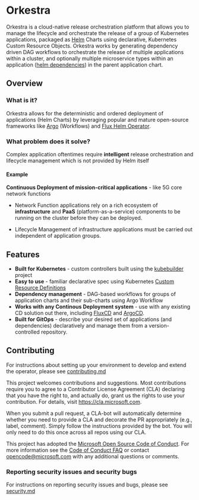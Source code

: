 # Orkestra

Orkestra is a cloud-native release orchestration platform that allows you to manage the lifecycle and orchestrate the release of a group of Kubernetes applications, packaged as [Helm](https://helm.sh/) Charts using declarative, Kubernetes Custom Resource Objects.
Orkestra works by generating dependency driven DAG workflows to orchestrate the release of multiple applications within a cluster, and optionally multiple microservice types within an application ([helm dependencies](https://helm.sh/docs/helm/helm_dependency/)) in the parent application chart.

## Overview

### What is it?

Orkestra allows for the deterministic and ordered deployment of applications (Helm Charts) by leveraging popular and mature open-source frameworks like [Argo](https://argoproj.github.io/argo/) (Workflows) and [Flux Helm Operator](https://github.com/fluxcd/helm-operator).

### What problem does it solve?

Complex application oftentimes require **intelligent** release orchestration and lifecycle management which is not provided by Helm itself

#### Example

**Continuous Deployment of mission-critical applications** - like 5G core network functions

- Network Function applications rely on a rich ecosystem of **infrastructure** and **PaaS** (platform-as-a-service) components to be running on the cluster before they can be deployed.

- Lifecycle Management of infrastructure applications must be carried out independent of application groups.

## Features

- **Built for Kubernetes** - custom controllers built using the [kubebuilder](https://github.com/kubernetes-sigs/kubebuilder) project
- **Easy to use** - familiar declarative spec using Kubernetes [Custom Resource Definitions](https://kubernetes.io/docs/concepts/extend-kubernetes/api-extension/custom-resources/)
- **Dependency management** - DAG-based workflows for groups of application charts and their sub-charts using Argo Workflow
- **Works with any Continous Deployment system** - use with any existing CD solution out there, including [FluxCD](https://fluxcd.io/) and [ArgoCD](https://argoproj.github.io/argo-cd/).
- **Built for GitOps** - describe your desired set of applications (and dependencies) declaratively and manage them from a version-controlled repository.

## Contributing

For instructions about setting up your environment to develop and extend the operator, please see
[contributing.md](https://github.com/azure/orkestra/blob/main/docs/CONTRIBUTING.md)

This project welcomes contributions and suggestions.  Most contributions require you to agree to a
Contributor License Agreement (CLA) declaring that you have the right to, and actually do, grant us
the rights to use your contribution. For details, visit https://cla.microsoft.com.

When you submit a pull request, a CLA-bot will automatically determine whether you need to provide
a CLA and decorate the PR appropriately (e.g., label, comment). Simply follow the instructions
provided by the bot. You will only need to do this once across all repos using our CLA.

This project has adopted the [Microsoft Open Source Code of Conduct](https://opensource.microsoft.com/codeofconduct/).
For more information see the [Code of Conduct FAQ](https://opensource.microsoft.com/codeofconduct/faq/) or
contact [opencode@microsoft.com](mailto:opencode@microsoft.com) with any additional questions or comments.

### Reporting security issues and security bugs

For instructions on reporting security issues and bugs, please see [security.md](https://github.com/azure/orkestra/blob/main/docs/SECURITY.md)
